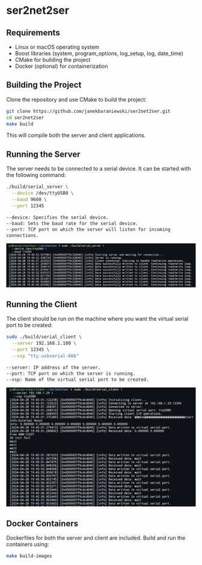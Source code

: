 # ser2net2ser

## Requirements

- Linux or macOS operating system
- Boost libraries (system, program_options, log_setup, log, date_time)
- CMake for building the project
- Docker (optional) for containerization

## Building the Project

Clone the repository and use CMake to build the project:

```bash
git clone https://github.com/janekbaraniewski/ser2net2ser.git
cd ser2net2ser
make build
```

This will compile both the server and client applications.

## Running the Server

The server needs to be connected to a serial device. It can be started with the following command:

```bash
./build/serial_server \
  --device /dev/ttyUSB0 \
  --baud 9600 \
  --port 12345
```

```text
--device: Specifies the serial device.
--baud: Sets the baud rate for the serial device.
--port: TCP port on which the server will listen for incoming connections.
```

![server](docs/server.png)

## Running the Client

The client should be run on the machine where you want the virtual serial port to be created:

```bash
sudo ./build/serial_client \
  --server 192.168.1.100 \
  --port 12345 \
  --vsp "tty.usbserial-666"
```

```text
--server: IP address of the server.
--port: TCP port on which the server is running.
--vsp: Name of the virtual serial port to be created.
```

![client](docs/client.png)

## Docker Containers

Dockerfiles for both the server and client are included. Build and run the containers using:

```bash
make build-images
```

